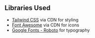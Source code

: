 ## Libraries Used
- [Tailwind CSS](https://tailwindcss.com/) via CDN for styling
- [Font Awesome](https://fontawesome.com/) via CDN for icons
- [Google Fonts - Roboto](https://fonts.google.com/specimen/Roboto) for typography
